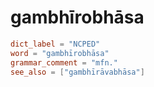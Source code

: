 # gambhīrobhāsa

``` toml
dict_label = "NCPED"
word = "gambhīrobhāsa"
grammar_comment = "mfn."
see_also = ["gambhīrāvabhāsa"]
```

